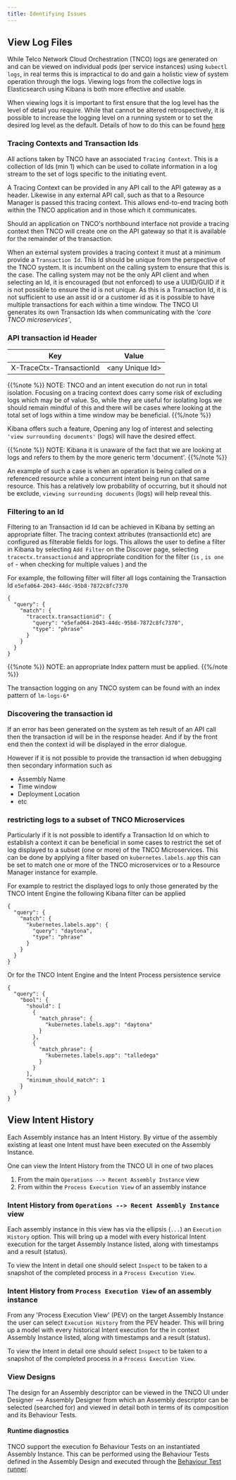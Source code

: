 ```yaml
---
title: Identifying Issues
---
```


## View Log Files
While Telco Network Cloud Orchestration (TNCO) logs are generated on and can be viewed on individual pods (per service instances) using `kubectl logs`, in real terms this is impractical to do and gain a holistic view of system operation through the logs. Viewing logs from the collective logs in Elasticsearch using Kibana is both more effective and usable.

When viewing logs it is important to first ensure that the log level has the level of detail you require. While that cannot be altered retrospectively, it is possible to increase the logging level on a running system or to set the desired log level as the default. Details of how to do this can be found [here](/user-guides/operations/log-management)


### Tracing Contexts and Transaction Ids
All actions taken by TNCO have an associated `Tracing Context`. This is a collection of Ids (min 1) which can be used to collate information in a log stream to the set of logs specific to the initiating event.

A Tracing Context can be provided in any API call to the API gateway as a header. Likewise in any external API call, such as that to a Resource Manager is passed this tracing context. This allows end-to-end tracing both within the TNCO application and in those which it communicates. 

Should an application on TNCO's northbound interface not provide a tracing context then TNCO will create one on the API gateway so that it is available for the remainder of the transaction.

When an external system provides a tracing context it must at a minimum provide a `Transaction Id`. This Id should be unique from the perspective of the TNCO system. It is incumbent on the calling system to ensure that this is the case. The calling system may not be the only API client and when selecting an Id, it is encouraged (but not enforced) to use a UUID/GUID if it is not possible to ensure the id is not unique. As this is a Transaction Id, it is not sufficient to use an assit id or a customer id as it is possible to have multiple transactions for each within a time window. The TNCO UI generates its own Transaction Ids when communicating with the _'core TNCO microservices'_,

### API transaction id Header
| Key | Value |
|---|---|
| X-TraceCtx-TransactionId | \<any Unique Id\> |


{{%note %}}
NOTE: TNCO and an intent execution do not run in total isolation. Focusing on a tracing context does carry some risk of excluding logs which may be of value. So, while they are useful for isolating logs we should remain mindful of this and there will be cases where looking at the total set of logs within a time window may be beneficial.
{{%/note %}}

Kibana offers such a feature, Opening any log of interest and selecting `'view surrounding documents'` (logs) will have the desired effect.

{{%note %}}
NOTE:  Kibana it is unaware of the fact that we are looking at logs and refers to them by the more generic term 'document'.
{{%/note %}}

An example of such a case is when an operation is being called on a referenced resource while a concurrent intent being run on that same resource. This has a relatively low probability of occurring, but it should not be exclude, `viewing surrounding documents` (logs) will help reveal this.

### Filtering to an Id 
Filtering to an Transaction id Id can be achieved in Kibana by setting an appropriate filter. The tracing context attributes (transactionId etc) are configured as filterable fields for logs. This allows the user to define a filter in Kibana by selecting `Add Filter` on the Discover page, selecting `tracectx.transactionid` and appropriate condition for the filter (`is` , `is one of` - when checking for multiple values ) and the 


For example, the following filter will filter all logs containing the Transaction Id `e5efa064-2043-44dc-95b8-7872c8fc7370`

```
{
  "query": {
    "match": {
      "tracectx.transactionid": {
        "query": "e5efa064-2043-44dc-95b8-7872c8fc7370",
        "type": "phrase"
      }
    }
  }
}
```


{{%note %}}
NOTE: an appropriate Index pattern must be applied.
{{%/note %}}

The transaction logging on any TNCO system can be found with an index pattern of `lm-logs-6*`

### Discovering the transaction id
If an error has been generated on the system as teh result of an API call then the transaction id will be in the response header. And if by the front end then the context id will be displayed in the error dialogue. 

However if it is not possible to provide the transaction id when debugging then secondary information such as 
* Assembly Name
* Time window
* Deployment Location 
* etc

### restricting logs to a subset of TNCO Microservices
Particularly if it is not possible to identify a Transaction Id on which to establish a context it can be beneficial in some cases to restrict the set of log displayed to a subset (one or more) of the TNCO Microservices. This can be done by applying a filter based on `kubernetes.labels.app` this can be set to match one or more of the TNCO microservices or to a Resource Manager instance for example. 

For example to restrict the displayed logs to only those generated by the TNCO Intent Engine the following Kibana filter can be applied

```
{
  "query": {
    "match": {
      "kubernetes.labels.app": {
        "query": "daytona",
        "type": "phrase"
      }
    }
  }
}
```

Or for the TNCO Intent Engine and the Intent Process persistence service 


```
{
  "query": {
    "bool": {
      "should": [
        {
          "match_phrase": {
            "kubernetes.labels.app": "daytona"
          }
        },
        {
          "match_phrase": {
            "kubernetes.labels.app": "talledega"
          }
        }
      ],
      "minimum_should_match": 1
    }
  }
}
```


## View Intent History
Each Assembly instance has an Intent History. By virtue of the assembly existing at least one Intent must have been executed on the Assembly Instance.


One can view the Intent History from the TNCO UI in one of two places
1. From the main `Operations --> Recent Assembly Instance` view
2. From within the `Process Execution View` of an assembly instance

### Intent History from `Operations --> Recent Assembly Instance` view

Each assembly instance in this view has via the ellipsis (`...`) an `Execution History` option. This will bring up a model with every historical Intent execution for the target Assembly Instance listed,  along with timestamps and a result (status).

To view the Intent in detail one should select `Inspect` to be taken to a snapshot of the completed process in a `Process Execution View`.

### Intent History from `Process Execution View` of an assembly instance
From any 'Process Execution View' (PEV) on the target Assembly Instance the user can select `Execution History` from the PEV header. This will bring up a model with every historical Intent execution for the in context Assembly Instance listed,  along with timestamps and a result (status).

To view the Intent in detail one should select `Inspect` to be taken to a snapshot of the completed process in a `Process Execution View`.


### View Designs
The design for an Assembly descriptor can be viewed in the TNCO UI under Designer --> Assembly Designer from which an Assembly descriptor can be selected (searched for) and viewed in detail both in terms of its composition and its Behaviour Tests.


#### Runtime diagnostics
TNCO support the execution fo Behaviour Tests on an instantiated Assembly Instance. This can be performed using the Behaviour Tests defined in the Assembly Design and executed through the [Behaviour Test runner](/user-guides/behaviour-testing/overview). 


